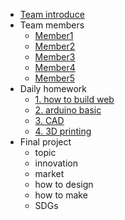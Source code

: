 -  [Team introduce](Team-introduce/Team-introduce.md)
- Team members
  - [Member1](Teammembers/Member1.md)
  - [Member2](Teammembers/Member2.md)
  - [Member3](Teammembers/Member3.md)
  - [Member4](Teammembers/Member4.md)
  - [Member5](Teammembers/Member5.md)
- Daily homework
  - [1. how to build web](homework/how-to-build-web.md)
  - [2. arduino basic](homework/arduino-basic.md)
  - [3. CAD]()
  - [4. 3D printing]()
- Final project
  - topic
  - innovation
  - market
  - how to design 
  - how to make
  - SDGs